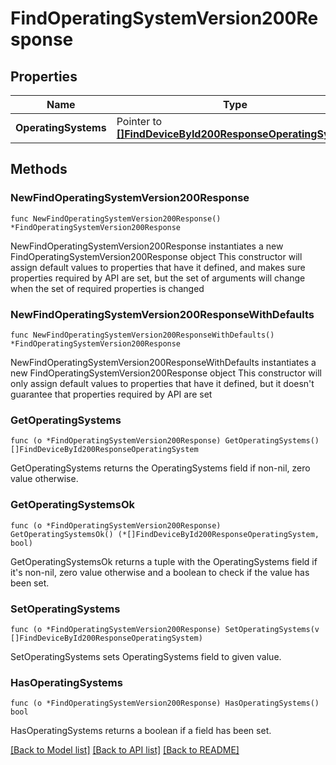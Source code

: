 # FindOperatingSystemVersion200Response

## Properties

Name | Type | Description | Notes
------------ | ------------- | ------------- | -------------
**OperatingSystems** | Pointer to [**[]FindDeviceById200ResponseOperatingSystem**](FindDeviceById200ResponseOperatingSystem.md) |  | [optional] 

## Methods

### NewFindOperatingSystemVersion200Response

`func NewFindOperatingSystemVersion200Response() *FindOperatingSystemVersion200Response`

NewFindOperatingSystemVersion200Response instantiates a new FindOperatingSystemVersion200Response object
This constructor will assign default values to properties that have it defined,
and makes sure properties required by API are set, but the set of arguments
will change when the set of required properties is changed

### NewFindOperatingSystemVersion200ResponseWithDefaults

`func NewFindOperatingSystemVersion200ResponseWithDefaults() *FindOperatingSystemVersion200Response`

NewFindOperatingSystemVersion200ResponseWithDefaults instantiates a new FindOperatingSystemVersion200Response object
This constructor will only assign default values to properties that have it defined,
but it doesn't guarantee that properties required by API are set

### GetOperatingSystems

`func (o *FindOperatingSystemVersion200Response) GetOperatingSystems() []FindDeviceById200ResponseOperatingSystem`

GetOperatingSystems returns the OperatingSystems field if non-nil, zero value otherwise.

### GetOperatingSystemsOk

`func (o *FindOperatingSystemVersion200Response) GetOperatingSystemsOk() (*[]FindDeviceById200ResponseOperatingSystem, bool)`

GetOperatingSystemsOk returns a tuple with the OperatingSystems field if it's non-nil, zero value otherwise
and a boolean to check if the value has been set.

### SetOperatingSystems

`func (o *FindOperatingSystemVersion200Response) SetOperatingSystems(v []FindDeviceById200ResponseOperatingSystem)`

SetOperatingSystems sets OperatingSystems field to given value.

### HasOperatingSystems

`func (o *FindOperatingSystemVersion200Response) HasOperatingSystems() bool`

HasOperatingSystems returns a boolean if a field has been set.


[[Back to Model list]](../README.md#documentation-for-models) [[Back to API list]](../README.md#documentation-for-api-endpoints) [[Back to README]](../README.md)


